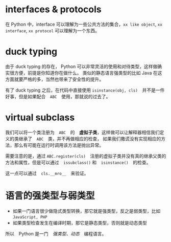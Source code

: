 # interfaces & protocols

在 Python 中，interface 可以理解为一些公共方法的集合，`xx like object`, `xx interface`, `xx protocol` 可以理解为一个东西。

# duck typing

由于 duck typing 的存在， Python 可以非常灵活的使用和对待类型，这样做确实很方便，前提是你知道你在做什么。
类似的静态语言强类型的比如 Java 在这方面就要严格的多，当然也带来了安全性的提升。

有了 duck typing 之后，在代码中直接使用 `isinstance(obj, cls)`　并不是一件好事，但是如果配合　`ABC`　使用，那就说的过去了。

# virtual subclass

我们可以将一个类注册为　`ABC`　的　**虚拟子类**，这样做可以让解释器相信我们定义的类继承了　`ABC`　类，并不再做相应的检查，
如果我们撒谎没有实现相应的方法，那么有可能在运行时调用该方法是抛出异常。

需要注意的是，通过 `ABC.register(cls)`　注册的虚拟子类并没有真的继承父类的方法和属性，但是可以通过　`issubclass()` 和　`isinstance()`　的检查。

这一点可以通过　`cls.__mro__`　来验证。

# 语言的强类型与弱类型

* 如果一门语言很少做隐式类型转换，那它就是强类型，反之是弱类型，比如 `JavaScript, PHP`
* 如果类型检查发生在编译时期，那它是静态类型，否则就是动态类型

所以　Python 是一门　*强类型、动态*　编程语言。